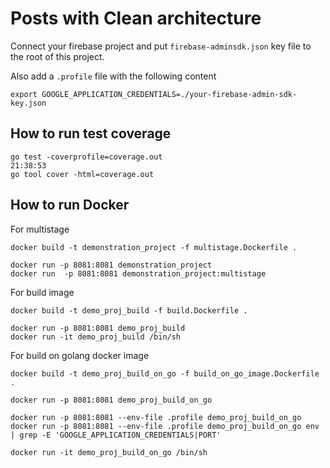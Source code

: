 # Posts with Clean architecture

Connect your firebase project and 
put `firebase-adminsdk.json` key file to the root of this project.

Also add a `.profile` file with the following content
```shell
export GOOGLE_APPLICATION_CREDENTIALS=./your-firebase-admin-sdk-key.json
```

## How to run test coverage

```shell
go test -coverprofile=coverage.out                                                                          21:38:53
go tool cover -html=coverage.out
```

## How to run Docker

For multistage
```shell
docker build -t demonstration_project -f multistage.Dockerfile .

docker run -p 8081:8081 demonstration_project
docker run  -p 8081:8081 demonstration_project:multistage
```

For build image
```shell
docker build -t demo_proj_build -f build.Dockerfile .

docker run -p 8081:8081 demo_proj_build
docker run -it demo_proj_build /bin/sh
```

For build on golang docker image
```shell
docker build -t demo_proj_build_on_go -f build_on_go_image.Dockerfile .

docker run -p 8081:8081 demo_proj_build_on_go

docker run -p 8081:8081 --env-file .profile demo_proj_build_on_go 
docker run -p 8081:8081 --env-file .profile demo_proj_build_on_go env | grep -E 'GOOGLE_APPLICATION_CREDENTIALS|PORT' 

docker run -it demo_proj_build_on_go /bin/sh
```